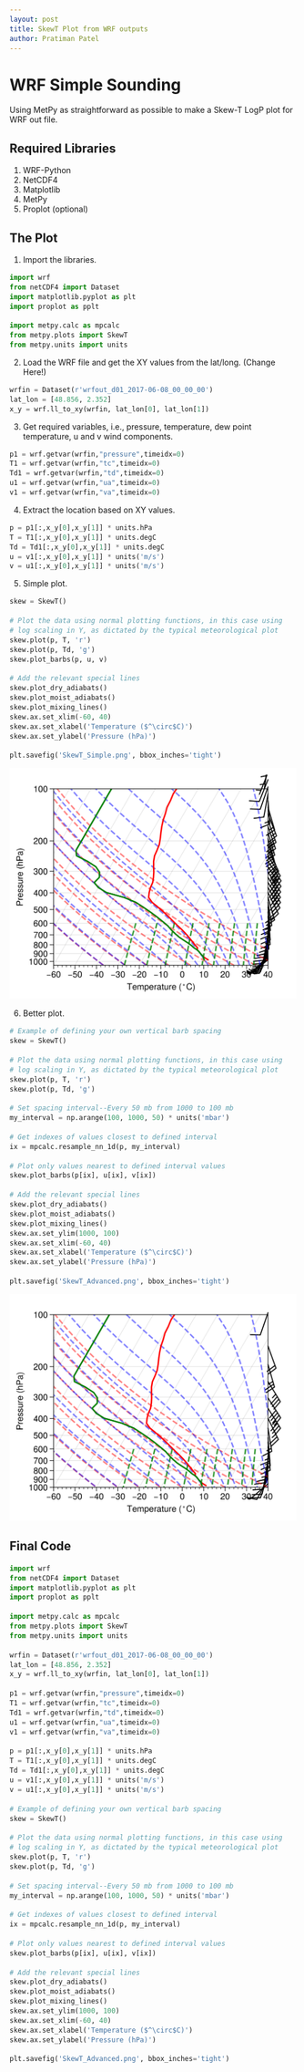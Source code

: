 ```yaml
---
layout: post
title: SkewT Plot from WRF outputs
author: Pratiman Patel
---
```


# WRF Simple Sounding

Using MetPy as straightforward as possible to make a Skew-T LogP plot
for WRF out file.

## Required Libraries

1.  WRF-Python
2.  NetCDF4
3.  Matplotlib
4.  MetPy
5.  Proplot (optional)

## The Plot
1. Import the libraries.

``` python
import wrf
from netCDF4 import Dataset
import matplotlib.pyplot as plt
import proplot as pplt

import metpy.calc as mpcalc
from metpy.plots import SkewT
from metpy.units import units
```

2. Load the WRF file and get the XY values from the lat/long. (Change Here!)

``` python
wrfin = Dataset(r'wrfout_d01_2017-06-08_00_00_00')
lat_lon = [48.856, 2.352]
x_y = wrf.ll_to_xy(wrfin, lat_lon[0], lat_lon[1])
```

3. Get required variables, i.e., pressure, temperature, dew point    temperature, u and v wind components.

``` python
p1 = wrf.getvar(wrfin,"pressure",timeidx=0)
T1 = wrf.getvar(wrfin,"tc",timeidx=0)
Td1 = wrf.getvar(wrfin,"td",timeidx=0)
u1 = wrf.getvar(wrfin,"ua",timeidx=0)
v1 = wrf.getvar(wrfin,"va",timeidx=0)
```

4. Extract the location based on XY values.

``` python
p = p1[:,x_y[0],x_y[1]] * units.hPa
T = T1[:,x_y[0],x_y[1]] * units.degC
Td = Td1[:,x_y[0],x_y[1]] * units.degC
u = v1[:,x_y[0],x_y[1]] * units('m/s')
v = u1[:,x_y[0],x_y[1]] * units('m/s')
```

5. Simple plot.

``` python
skew = SkewT()

# Plot the data using normal plotting functions, in this case using
# log scaling in Y, as dictated by the typical meteorological plot
skew.plot(p, T, 'r')
skew.plot(p, Td, 'g')
skew.plot_barbs(p, u, v)

# Add the relevant special lines
skew.plot_dry_adiabats()
skew.plot_moist_adiabats()
skew.plot_mixing_lines()
skew.ax.set_xlim(-60, 40)
skew.ax.set_xlabel('Temperature ($^\circ$C)')
skew.ax.set_ylabel('Pressure (hPa)')

plt.savefig('SkewT_Simple.png', bbox_inches='tight')
```

![SkewT_Simple](/uploads/2021/08/05/SkewT_Simple.png)

6. Better plot.

``` python
# Example of defining your own vertical barb spacing
skew = SkewT()

# Plot the data using normal plotting functions, in this case using
# log scaling in Y, as dictated by the typical meteorological plot
skew.plot(p, T, 'r')
skew.plot(p, Td, 'g')

# Set spacing interval--Every 50 mb from 1000 to 100 mb
my_interval = np.arange(100, 1000, 50) * units('mbar')

# Get indexes of values closest to defined interval
ix = mpcalc.resample_nn_1d(p, my_interval)

# Plot only values nearest to defined interval values
skew.plot_barbs(p[ix], u[ix], v[ix])

# Add the relevant special lines
skew.plot_dry_adiabats()
skew.plot_moist_adiabats()
skew.plot_mixing_lines()
skew.ax.set_ylim(1000, 100)
skew.ax.set_xlim(-60, 40)
skew.ax.set_xlabel('Temperature ($^\circ$C)')
skew.ax.set_ylabel('Pressure (hPa)')

plt.savefig('SkewT_Advanced.png', bbox_inches='tight')
```

![SkewT_Advanced](/uploads/2021/08/05/SkewT_Advanced.png)

## Final Code

``` python
import wrf
from netCDF4 import Dataset
import matplotlib.pyplot as plt
import proplot as pplt

import metpy.calc as mpcalc
from metpy.plots import SkewT
from metpy.units import units

wrfin = Dataset(r'wrfout_d01_2017-06-08_00_00_00')
lat_lon = [48.856, 2.352]
x_y = wrf.ll_to_xy(wrfin, lat_lon[0], lat_lon[1])

p1 = wrf.getvar(wrfin,"pressure",timeidx=0)
T1 = wrf.getvar(wrfin,"tc",timeidx=0)
Td1 = wrf.getvar(wrfin,"td",timeidx=0)
u1 = wrf.getvar(wrfin,"ua",timeidx=0)
v1 = wrf.getvar(wrfin,"va",timeidx=0)

p = p1[:,x_y[0],x_y[1]] * units.hPa
T = T1[:,x_y[0],x_y[1]] * units.degC
Td = Td1[:,x_y[0],x_y[1]] * units.degC
u = v1[:,x_y[0],x_y[1]] * units('m/s')
v = u1[:,x_y[0],x_y[1]] * units('m/s')

# Example of defining your own vertical barb spacing
skew = SkewT()

# Plot the data using normal plotting functions, in this case using
# log scaling in Y, as dictated by the typical meteorological plot
skew.plot(p, T, 'r')
skew.plot(p, Td, 'g')

# Set spacing interval--Every 50 mb from 1000 to 100 mb
my_interval = np.arange(100, 1000, 50) * units('mbar')

# Get indexes of values closest to defined interval
ix = mpcalc.resample_nn_1d(p, my_interval)

# Plot only values nearest to defined interval values
skew.plot_barbs(p[ix], u[ix], v[ix])

# Add the relevant special lines
skew.plot_dry_adiabats()
skew.plot_moist_adiabats()
skew.plot_mixing_lines()
skew.ax.set_ylim(1000, 100)
skew.ax.set_xlim(-60, 40)
skew.ax.set_xlabel('Temperature ($^\circ$C)')
skew.ax.set_ylabel('Pressure (hPa)')

plt.savefig('SkewT_Advanced.png', bbox_inches='tight')
```
